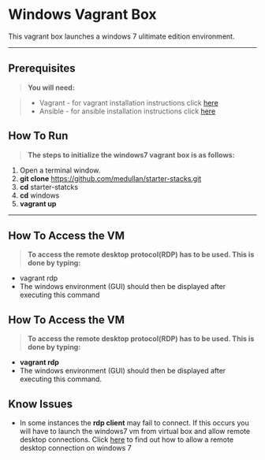 Windows Vagrant Box
=======================


This vagrant box launches a windows 7 ulitimate edition environment.

----------


Prerequisites
-------------
> **You will need:**

> - Vagrant - for vagrant installation instructions click [here](https://docs.vagrantup.com/v2/installation/)
> - Ansible - for ansible installation instructions click [here](http://docs.ansible.com/intro_installation.html#installation)

How To Run
-------------
> **The steps to initialize the windows7 vagrant box is as follows:**

  1. Open a terminal window.
  2. **git clone** https://github.com/medullan/starter-stacks.git
  3. **cd** starter-statcks
  4. **cd** windows
  5. **vagrant up**

----------

How To Access the VM
-------------
> **To access the remote desktop protocol(RDP) has to be used. This is done by typing:**

  * vagrant rdp
  * The windows environment (GUI) should then be displayed after executing this command

How To Access the VM
-------------
> **To access the remote desktop protocol(RDP) has to be used. This is done by typing:**

  * **vagrant rdp**
  * The windows environment (GUI) should then be displayed after executing this command.

Know Issues
-------------
  * In some instances the **rdp client** may fail to connect. If this occurs you will have to launch the
    windows7 vm from virtual box  and allow remote desktop connections. Click [here](http://windows.microsoft.com/en-us/windows7/allow-remote-desktop-connections-from-outside-your-home-network)
    to find out how to allow a remote desktop connection on windows 7
